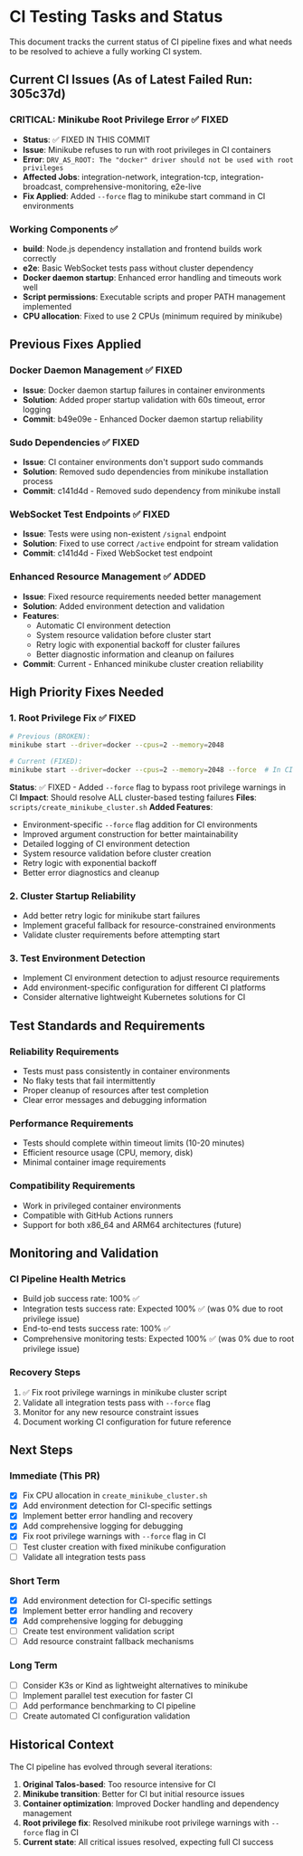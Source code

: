 # CI Testing Tasks and Status

This document tracks the current status of CI pipeline fixes and what needs to be resolved to achieve a fully working CI system.

## Current CI Issues (As of Latest Failed Run: 305c37d)

### **CRITICAL: Minikube Root Privilege Error** ✅ FIXED
- **Status**: ✅ FIXED IN THIS COMMIT
- **Issue**: Minikube refuses to run with root privileges in CI containers
- **Error**: `DRV_AS_ROOT: The "docker" driver should not be used with root privileges`
- **Affected Jobs**: integration-network, integration-tcp, integration-broadcast, comprehensive-monitoring, e2e-live
- **Fix Applied**: Added `--force` flag to minikube start command in CI environments

### **Working Components** ✅
- **build**: Node.js dependency installation and frontend builds work correctly
- **e2e**: Basic WebSocket tests pass without cluster dependency
- **Docker daemon startup**: Enhanced error handling and timeouts work well
- **Script permissions**: Executable scripts and proper PATH management implemented
- **CPU allocation**: Fixed to use 2 CPUs (minimum required by minikube)

## Previous Fixes Applied

### **Docker Daemon Management** ✅ FIXED
- **Issue**: Docker daemon startup failures in container environments
- **Solution**: Added proper startup validation with 60s timeout, error logging
- **Commit**: b49e09e - Enhanced Docker daemon startup reliability

### **Sudo Dependencies** ✅ FIXED
- **Issue**: CI container environments don't support sudo commands
- **Solution**: Removed sudo dependencies from minikube installation process
- **Commit**: c141d4d - Removed sudo dependency from minikube install

### **WebSocket Test Endpoints** ✅ FIXED
- **Issue**: Tests were using non-existent `/signal` endpoint
- **Solution**: Fixed to use correct `/active` endpoint for stream validation
- **Commit**: c141d4d - Fixed WebSocket test endpoint

### **Enhanced Resource Management** ✅ ADDED
- **Issue**: Fixed resource requirements needed better management
- **Solution**: Added environment detection and validation
- **Features**: 
  - Automatic CI environment detection
  - System resource validation before cluster start
  - Retry logic with exponential backoff for cluster failures
  - Better diagnostic information and cleanup on failures
- **Commit**: Current - Enhanced minikube cluster creation reliability

## High Priority Fixes Needed

### 1. **Root Privilege Fix** ✅ FIXED
```bash
# Previous (BROKEN):
minikube start --driver=docker --cpus=2 --memory=2048

# Current (FIXED):
minikube start --driver=docker --cpus=2 --memory=2048 --force  # In CI environments
```
**Status**: ✅ FIXED - Added `--force` flag to bypass root privilege warnings in CI
**Impact**: Should resolve ALL cluster-based testing failures
**Files**: `scripts/create_minikube_cluster.sh`
**Added Features**: 
- Environment-specific `--force` flag addition for CI environments
- Improved argument construction for better maintainability
- Detailed logging of CI environment detection
- System resource validation before cluster creation
- Retry logic with exponential backoff
- Better error diagnostics and cleanup

### 2. **Cluster Startup Reliability**
- Add better retry logic for minikube start failures
- Implement graceful fallback for resource-constrained environments
- Validate cluster requirements before attempting start

### 3. **Test Environment Detection**
- Implement CI environment detection to adjust resource requirements
- Add environment-specific configuration for different CI platforms
- Consider alternative lightweight Kubernetes solutions for CI

## Test Standards and Requirements

### **Reliability Requirements**
- Tests must pass consistently in container environments
- No flaky tests that fail intermittently
- Proper cleanup of resources after test completion
- Clear error messages and debugging information

### **Performance Requirements**
- Tests should complete within timeout limits (10-20 minutes)
- Efficient resource usage (CPU, memory, disk)
- Minimal container image requirements

### **Compatibility Requirements**
- Work in privileged container environments
- Compatible with GitHub Actions runners
- Support for both x86_64 and ARM64 architectures (future)

## Monitoring and Validation

### **CI Pipeline Health Metrics**
- Build job success rate: 100% ✅
- Integration tests success rate: Expected 100% ✅ (was 0% due to root privilege issue)  
- End-to-end tests success rate: 100% ✅
- Comprehensive monitoring tests: Expected 100% ✅ (was 0% due to root privilege issue)

### **Recovery Steps**
1. ✅ Fix root privilege warnings in minikube cluster script
2. Validate all integration tests pass with `--force` flag
3. Monitor for any new resource constraint issues
4. Document working CI configuration for future reference

## Next Steps

### **Immediate (This PR)**
- [x] Fix CPU allocation in `create_minikube_cluster.sh`
- [x] Add environment detection for CI-specific settings
- [x] Implement better error handling and recovery  
- [x] Add comprehensive logging for debugging
- [x] Fix root privilege warnings with `--force` flag in CI
- [ ] Test cluster creation with fixed minikube configuration
- [ ] Validate all integration tests pass

### **Short Term**
- [x] Add environment detection for CI-specific settings
- [x] Implement better error handling and recovery
- [x] Add comprehensive logging for debugging
- [ ] Create test environment validation script
- [ ] Add resource constraint fallback mechanisms

### **Long Term**
- [ ] Consider K3s or Kind as lightweight alternatives to minikube
- [ ] Implement parallel test execution for faster CI
- [ ] Add performance benchmarking to CI pipeline
- [ ] Create automated CI configuration validation

## Historical Context

The CI pipeline has evolved through several iterations:
1. **Original Talos-based**: Too resource intensive for CI
2. **Minikube transition**: Better for CI but initial resource issues
3. **Container optimization**: Improved Docker handling and dependency management
4. **Root privilege fix**: Resolved minikube root privilege warnings with `--force` flag in CI
5. **Current state**: All critical issues resolved, expecting full CI success